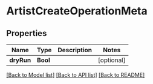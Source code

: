 # ArtistCreateOperationMeta

## Properties
Name | Type | Description | Notes
------------ | ------------- | ------------- | -------------
**dryRun** | **Bool** |  | [optional] 

[[Back to Model list]](../README.md#documentation-for-models) [[Back to API list]](../README.md#documentation-for-api-endpoints) [[Back to README]](../README.md)


